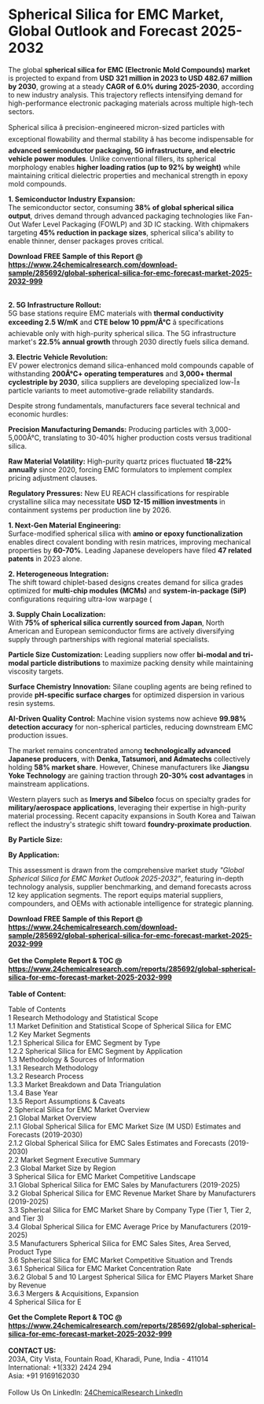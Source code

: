 <h1>Spherical Silica for EMC Market, Global Outlook and Forecast 2025-2032</h1><p>The global <strong>spherical silica for EMC (Electronic Mold Compounds) market</strong> is projected to expand from <strong>USD 321 million in 2023 to USD 482.67 million by 2030</strong>, growing at a steady <strong>CAGR of 6.0% during 2025-2030</strong>, according to new industry analysis. This trajectory reflects intensifying demand for high-performance electronic packaging materials across multiple high-tech sectors.</p><p>Spherical silica â precision-engineered micron-sized particles with exceptional flowability and thermal stability â has become indispensable for <strong>advanced semiconductor packaging, 5G infrastructure, and electric vehicle power modules</strong>. Unlike conventional fillers, its spherical morphology enables <strong>higher loading ratios (up to 92% by weight)</strong> while maintaining critical dielectric properties and mechanical strength in epoxy mold compounds.</p><p><strong>1. Semiconductor Industry Expansion:</strong><br>
The semiconductor sector, consuming <strong>38% of global spherical silica output</strong>, drives demand through advanced packaging technologies like Fan-Out Wafer Level Packaging (FOWLP) and 3D IC stacking. With chipmakers targeting <strong>45% reduction in package sizes</strong>, spherical silica's ability to enable thinner, denser packages proves critical.</p><div><b>Download FREE Sample of this Report @ 
            <a href="https://www.24chemicalresearch.com/download-sample/285692/global-spherical-silica-for-emc-forecast-market-2025-2032-999">
            https://www.24chemicalresearch.com/download-sample/285692/global-spherical-silica-for-emc-forecast-market-2025-2032-999</a></b></div><br><p><strong>2. 5G Infrastructure Rollout:</strong><br>
5G base stations require EMC materials with <strong>thermal conductivity exceeding 2.5 W/mK</strong> and <strong>CTE below 10 ppm/Â°C</strong> â specifications achievable only with high-purity spherical silica. The 5G infrastructure market's <strong>22.5% annual growth</strong> through 2030 directly fuels silica demand.</p><p><strong>3. Electric Vehicle Revolution:</strong><br>
EV power electronics demand silica-enhanced mold compounds capable of withstanding <strong>200Â°C+ operating temperatures</strong> and <strong>3,000+ thermal cyclestriple by 2030</strong>, silica suppliers are developing specialized low-Î± particle variants to meet automotive-grade reliability standards.</p><p>Despite strong fundamentals, manufacturers face several technical and economic hurdles:</p><p><strong>Precision Manufacturing Demands:</strong> Producing particles with 3,000-5,000Â°C, translating to 30-40% higher production costs versus traditional silica.</p><p><strong>Raw Material Volatility:</strong> High-purity quartz prices fluctuated <strong>18-22% annually</strong> since 2020, forcing EMC formulators to implement complex pricing adjustment clauses.</p><p><strong>Regulatory Pressures:</strong> New EU REACH classifications for respirable crystalline silica may necessitate <strong>USD 12-15 million investments</strong> in containment systems per production line by 2026.</p><p><strong>1. Next-Gen Material Engineering:</strong><br>
Surface-modified spherical silica with <strong>amino or epoxy functionalization</strong> enables direct covalent bonding with resin matrices, improving mechanical properties by <strong>60-70%</strong>. Leading Japanese developers have filed <strong>47 related patents</strong> in 2023 alone.</p><p><strong>2. Heterogeneous Integration:</strong><br>
The shift toward chiplet-based designs creates demand for silica grades optimized for <strong>multi-chip modules (MCMs)</strong> and <strong>system-in-package (SiP)</strong> configurations requiring ultra-low warpage (

</p><p><strong>3. Supply Chain Localization:</strong><br>
With <strong>75% of spherical silica currently sourced from Japan</strong>, North American and European semiconductor firms are actively diversifying supply through partnerships with regional material specialists.</p><p><strong>Particle Size Customization:</strong> Leading suppliers now offer <strong>bi-modal and tri-modal particle distributions</strong> to maximize packing density while maintaining viscosity targets.</p><p><strong>Surface Chemistry Innovation:</strong> Silane coupling agents are being refined to provide <strong>pH-specific surface charges</strong> for optimized dispersion in various resin systems.</p><p><strong>AI-Driven Quality Control:</strong> Machine vision systems now achieve <strong>99.98% detection accuracy</strong> for non-spherical particles, reducing downstream EMC production issues.</p><p>The market remains concentrated among <strong>technologically advanced Japanese producers</strong>, with <strong>Denka, Tatsumori, and Admatechs</strong> collectively holding <strong>58% market share</strong>. However, Chinese manufacturers like <strong>Jiangsu Yoke Technology</strong> are gaining traction through <strong>20-30% cost advantages</strong> in mainstream applications.</p><p>Western players such as <strong>Imerys and Sibelco</strong> focus on specialty grades for <strong>military/aerospace applications</strong>, leveraging their expertise in high-purity material processing. Recent capacity expansions in South Korea and Taiwan reflect the industry's strategic shift toward <strong>foundry-proximate production</strong>.</p><p><strong>By Particle Size:</strong></p><p><strong>By Application:</strong></p><p>This assessment is drawn from the comprehensive market study <em>"Global Spherical Silica for EMC Market Outlook 2025-2032"</em>, featuring in-depth technology analysis, supplier benchmarking, and demand forecasts across 12 key application segments. The report equips material suppliers, compounders, and OEMs with actionable intelligence for strategic planning.</p><div><b>Download FREE Sample of this Report @ 
            <a href="https://www.24chemicalresearch.com/download-sample/285692/global-spherical-silica-for-emc-forecast-market-2025-2032-999">
            https://www.24chemicalresearch.com/download-sample/285692/global-spherical-silica-for-emc-forecast-market-2025-2032-999</a></b></div><br><div><b>Get the Complete Report & TOC @ 
            <a href="https://www.24chemicalresearch.com/reports/285692/global-spherical-silica-for-emc-forecast-market-2025-2032-999">
            https://www.24chemicalresearch.com/reports/285692/global-spherical-silica-for-emc-forecast-market-2025-2032-999</a></b></div><br>
            <b>Table of Content:</b><p>Table of Contents<br />
1 Research Methodology and Statistical Scope<br />
1.1 Market Definition and Statistical Scope of Spherical Silica for EMC<br />
1.2 Key Market Segments<br />
1.2.1 Spherical Silica for EMC Segment by Type<br />
1.2.2 Spherical Silica for EMC Segment by Application<br />
1.3 Methodology & Sources of Information<br />
1.3.1 Research Methodology<br />
1.3.2 Research Process<br />
1.3.3 Market Breakdown and Data Triangulation<br />
1.3.4 Base Year<br />
1.3.5 Report Assumptions & Caveats<br />
2 Spherical Silica for EMC Market Overview<br />
2.1 Global Market Overview<br />
2.1.1 Global Spherical Silica for EMC Market Size (M USD) Estimates and Forecasts (2019-2030)<br />
2.1.2 Global Spherical Silica for EMC Sales Estimates and Forecasts (2019-2030)<br />
2.2 Market Segment Executive Summary<br />
2.3 Global Market Size by Region<br />
3 Spherical Silica for EMC Market Competitive Landscape<br />
3.1 Global Spherical Silica for EMC Sales by Manufacturers (2019-2025)<br />
3.2 Global Spherical Silica for EMC Revenue Market Share by Manufacturers (2019-2025)<br />
3.3 Spherical Silica for EMC Market Share by Company Type (Tier 1, Tier 2, and Tier 3)<br />
3.4 Global Spherical Silica for EMC Average Price by Manufacturers (2019-2025)<br />
3.5 Manufacturers Spherical Silica for EMC Sales Sites, Area Served, Product Type<br />
3.6 Spherical Silica for EMC Market Competitive Situation and Trends<br />
3.6.1 Spherical Silica for EMC Market Concentration Rate<br />
3.6.2 Global 5 and 10 Largest Spherical Silica for EMC Players Market Share by Revenue<br />
3.6.3 Mergers & Acquisitions, Expansion<br />
4 Spherical Silica for E</p><div><b>Get the Complete Report & TOC @ 
            <a href="https://www.24chemicalresearch.com/reports/285692/global-spherical-silica-for-emc-forecast-market-2025-2032-999">
            https://www.24chemicalresearch.com/reports/285692/global-spherical-silica-for-emc-forecast-market-2025-2032-999</a></b></div><br><b>CONTACT US:</b><br>
            203A, City Vista, Fountain Road, Kharadi, Pune, India - 411014<br>
            International: +1(332) 2424 294<br>
            Asia: +91 9169162030 <br><br>
            Follow Us On LinkedIn: <a href="https://www.linkedin.com/company/24chemicalresearch/">24ChemicalResearch LinkedIn</a>